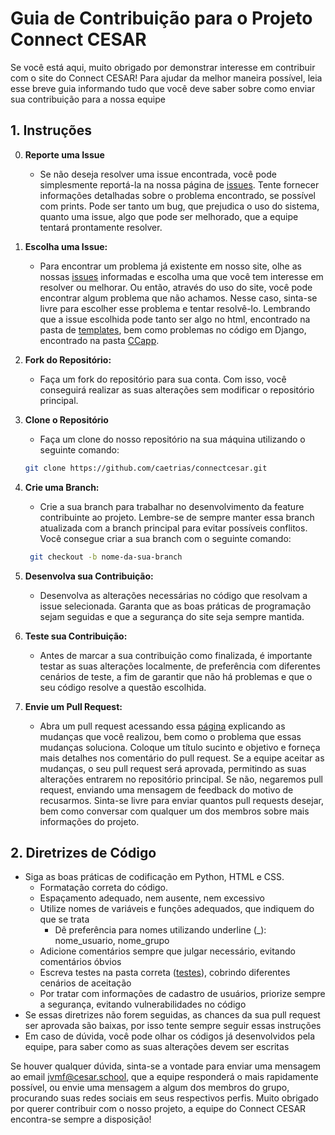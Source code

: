 # Guia de Contribuição para o Projeto Connect CESAR

Se você está aqui, muito obrigado por demonstrar interesse em contribuir com o site do Connect CESAR! Para ajudar da melhor maneira possível, leia esse breve guia informando tudo que você deve saber sobre como enviar sua contribuição para a nossa equipe

## 1. Instruções

0. **Reporte uma Issue**
    - Se não deseja resolver uma issue encontrada, você pode simplesmente reportá-la na nossa página de [issues](https://github.com/caetrias/connectcesar/issues). Tente fornecer informações detalhadas sobre o problema encontrado, se possível com prints. Pode ser tanto um bug, que prejudica o uso do sistema, quanto uma issue, algo que pode ser melhorado, que a equipe tentará prontamente resolver. 

1. **Escolha uma Issue:**
   - Para encontrar um problema já existente em nosso site, olhe as nossas [issues](https://github.com/caetrias/connectcesar/issues) informadas e escolha uma que você tem interesse em resolver ou melhorar. Ou então, através do uso do site, você pode encontrar algum problema que não achamos. Nesse caso, sinta-se livre para escolher esse problema e tentar resolvê-lo. Lembrando que a issue escolhida pode tanto ser algo no html, encontrado na pasta de [templates](https://github.com/caetrias/connectcesar/tree/main/cesarconnect/templates), bem como problemas no código em Django, encontrado na pasta [CCapp](https://github.com/caetrias/connectcesar/tree/main/cesarconnect/ccapp).

2. **Fork do Repositório:**
   - Faça um fork do repositório para sua conta. Com isso, você conseguirá realizar as suas alterações sem modificar o repositório principal.

3. **Clone o Repositório**
    - Faça um clone do nosso repositório na sua máquina utilizando o seguinte comando:

    ```bash
    git clone https://github.com/caetrias/connectcesar.git
    ```

4. **Crie uma Branch:**
   - Crie a sua branch para trabalhar no desenvolvimento da feature contribuinte ao projeto. Lembre-se de sempre manter essa branch atualizada com a branch principal para evitar possíveis conflitos. Você consegue criar a sua branch com o seguinte comando:

   ```bash
    git checkout -b nome-da-sua-branch
    ```

5. **Desenvolva sua Contribuição:**
   - Desenvolva as alterações necessárias no código que resolvam a issue selecionada. Garanta que as boas práticas de programação sejam seguidas e que a segurança do site seja sempre mantida.

6. **Teste sua Contribuição:**
   - Antes de marcar a sua contribuição como finalizada, é importante testar as suas alterações localmente, de preferência com diferentes cenários de teste, a fim de garantir que não há problemas e que o seu código resolve a questão escolhida.

7. **Envie um Pull Request:**
   - Abra um pull request acessando essa [página](https://github.com/caetrias/connectcesar/pulls) explicando as mudanças que você realizou, bem como o problema que essas mudanças soluciona. Coloque um título sucinto e objetivo e forneça mais detalhes nos comentário do pull request. Se a equipe aceitar as mudanças, o seu pull request será aprovada, permitindo as suas alterações entrarem no repositório principal. Se não, negaremos  pull request, enviando uma mensagem de feedback do motivo de recusarmos. Sinta-se livre para enviar quantos pull requests desejar, bem como conversar com qualquer um dos membros sobre mais informações do projeto. 

## 2. Diretrizes de Código 

- Siga as boas práticas de codificação em Python, HTML e CSS.
  - Formatação correta do código.
  - Espaçamento adequado, nem ausente, nem excessivo
  - Utilize nomes de variáveis e funções adequados, que indiquem do que se trata
    - Dê preferência para nomes utilizando underline (_): nome_usuario, nome_grupo
  - Adicione comentários sempre que julgar necessário, evitando comentários óbvios
  - Escreva testes na pasta correta ([testes](https://github.com/caetrias/connectcesar/tree/main/cesarconnect/ccapp/tests)), cobrindo diferentes cenários de aceitação
  - Por tratar com informações de cadastro de usuários, priorize sempre a segurança, evitando vulnerabilidades no código
- Se essas diretrizes não forem seguidas, as chances da sua pull request ser aprovada são baixas, por isso tente sempre seguir essas instruções
- Em caso de dúvida, você pode olhar os códigos já desenvolvidos pela equipe, para saber como as suas alterações devem ser escritas


Se houver qualquer dúvida, sinta-se a vontade para enviar uma mensagem ao email jvmf@cesar.school, que a equipe responderá o mais rapidamente possível, ou envie uma mensagem a algum dos membros do grupo, procurando suas redes sociais em seus respectivos perfis. Muito obrigado por querer contribuir com o nosso projeto, a equipe do Connect CESAR encontra-se sempre a disposição!